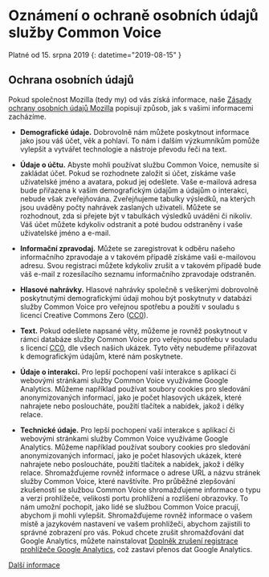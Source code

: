 # Oznámení o ochraně osobních údajů služby Common Voice 

Platné od 15. srpna 2019 {: datetime="2019-08-15" }

## Ochrana osobních údajů

Pokud společnost Mozilla (tedy my) od vás získá informace, naše [Zásady ochrany osobních údajů Mozilla](https://www.mozilla.org/privacy) popisují způsob, jak s vašimi informacemi zacházíme.

* **Demografické údaje.** Dobrovolně nám můžete poskytnout informace jako jsou váš účet, věk a pohlaví. To nám i dalším výzkumníkům pomůže vylepšit a vytvářet technologie a nástroje převodu řeči na text.

* **Údaje o účtu.** Abyste mohli používat službu Common Voice, nemusíte si zakládat účet. Pokud se rozhodnete založit si účet, získáme vaše uživatelské jméno a avatara, pokud jej odešlete. Vaše e-mailová adresa bude přiřazena k vašim demografickým údajům a údajům o interakci, nebude však zveřejňována. Zveřejňujeme tabulky výsledků, na kterých jsou uváděny počty nahrávek zaslaných uživateli. Můžete se rozhodnout, zda si přejete být v tabulkách výsledků uváděni či nikoliv. Váš účet můžete kdykoliv odstranit a poté budou odstraněny i vaše uživatelské jméno a e-mail.

* **Informační zpravodaj.** Můžete se zaregistrovat k odběru našeho informačního zpravodaje a v takovém případě získáme vaši e-mailovou adresu. Svou registraci můžete kdykoliv zrušit a v takovém případě bude váš e-mail z rozesílacího seznamu informačního zpravodaje odstraněn.

* **Hlasové nahrávky.** Hlasové nahrávky společně s veškerými dobrovolně poskytnutými demografickými údaji mohou být poskytnuty v databázi služby Common Voice pro veřejnou spotřebu a použití v souladu s licencí Creative Commons Zero ([CC0](https://creativecommons.org/publicdomain/zero/1.0/)).

* **Text.** Pokud odešlete napsané věty, můžeme je rovněž poskytnout v rámci databáze služby Common Voice pro veřejnou spotřebu v souladu s licencí [CC0](https://creativecommons.org/publicdomain/zero/1.0/), dle všech našich ukázek. Tyto věty nebudeme přiřazovat k demografickým údajům, které nám poskytnete.

* **Údaje o interakci.** Pro lepší pochopení vaší interakce s aplikací či webovými stránkami služby Common Voice využíváme Google Analytics. Můžeme například používat soubory cookies pro sledování anonymizovaných informací, jako je počet hlasových ukázek, které nahrajete nebo posloucháte, použití tlačítek a nabídek, jakož i délky relace.

* **Technické údaje.** Pro lepší pochopení vaší interakce s aplikací či webovými stránkami služby Common Voice využíváme Google Analytics. Můžeme například používat soubory cookies pro sledování anonymizovaných informací, jako je počet hlasových ukázek, které nahrajete nebo posloucháte, použití tlačítek a nabídek, jakož i délky relace. Shromažďujeme rovněž informace o adrese URL a názvu stránek služby Common Voice, které navštívíte. Pro průběžné zlepšování zkušeností se službou Common Voice shromažďujeme informace o typu a verzi prohlížeče, velikosti portu prohlížení a rozlišení obrazovky. To nám umožní pochopit, jako lidé se službou Common Voice pracují, abychom ji mohli vylepšit. Shromažďujeme rovněž informace o vašem místě a jazykovém nastavení ve vašem prohlížeči, abychom zajistili to správné zobrazení pro vás. Pokud chcete zrušit shromažďování dat Google Analytics, můžete nainstalovat [Doplněk zrušení registrace prohlížeče Google Analytics](https://tools.google.com/dlpage/gaoptout), což zastaví přenos dat Google Analytics. 

[Další informace](https://github.com/mozilla/voice-web/blob/master/docs/data_dictionary.md)

